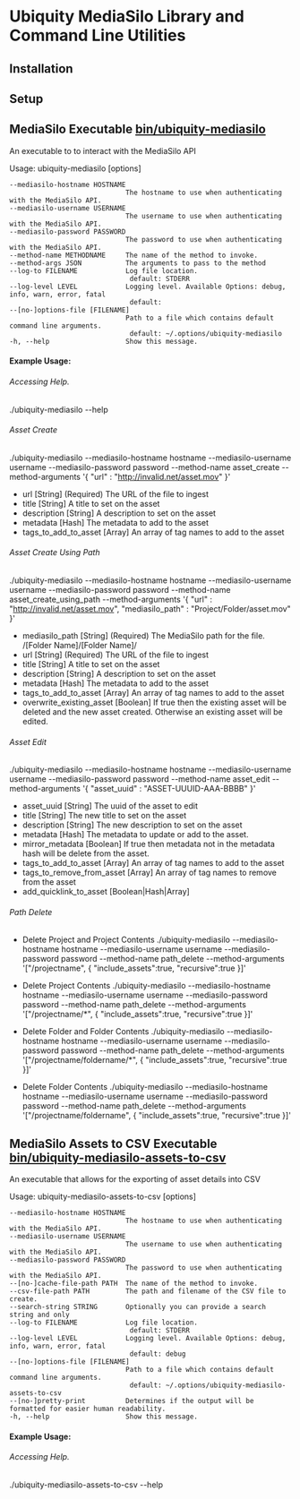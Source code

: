 # Ubiquity MediaSilo Library and Command Line Utilities

## Installation

## Setup

## MediaSilo Executable [bin/ubiquity-mediasilo](./bin/ubiquity-mediasilo)
An executable to to interact with the MediaSilo API 

Usage: ubiquity-mediasilo [options]

    --mediasilo-hostname HOSTNAME
                                 The hostname to use when authenticating with the MediaSilo API.
    --mediasilo-username USERNAME
                                 The username to use when authenticating with the MediaSilo API.
    --mediasilo-password PASSWORD
                                 The password to use when authenticating with the MediaSilo API.
    --method-name METHODNAME     The name of the method to invoke.
    --method-args JSON           The arguments to pass to the method
    --log-to FILENAME            Log file location.
                                  default: STDERR
    --log-level LEVEL            Logging level. Available Options: debug, info, warn, error, fatal
                                  default:
    --[no-]options-file [FILENAME]
                                 Path to a file which contains default command line arguments.
                                  default: ~/.options/ubiquity-mediasilo
    -h, --help                   Show this message.
    
#### Example Usage:
    
###### Accessing Help.
./ubiquity-mediasilo --help
    
###### Asset Create
./ubiquity-mediasilo --mediasilo-hostname hostname --mediasilo-username username --mediasilo-password password --method-name asset_create --method-arguments '{ "url" : "http://invalid.net/asset.mov" }'

  - url [String] (Required) The URL of the file to ingest
  - title [String] A title to set on the asset
  - description [String] A description to set on the asset
  - metadata [Hash] The metadata to add to the asset
  - tags_to_add_to_asset [Array] An array of tag names to add to the asset

###### Asset Create Using Path
./ubiquity-mediasilo --mediasilo-hostname hostname --mediasilo-username username --mediasilo-password password --method-name asset_create_using_path --method-arguments '{ "url" : "http://invalid.net/asset.mov", "mediasilo_path" : "Project/Folder/asset.mov" }'

  - mediasilo_path [String] (Required) The MediaSilo path for the file. <Project Name>/[Folder Name]/[Folder Name]/<asset filename>
  - url [String] (Required) The URL of the file to ingest
  - title [String] A title to set on the asset
  - description [String] A description to set on the asset
  - metadata [Hash] The metadata to add to the asset
  - tags_to_add_to_asset [Array] An array of tag names to add to the asset
  - overwrite_existing_asset [Boolean] If true then the existing asset will be deleted and the new asset created. Otherwise an existing asset will be edited.

###### Asset Edit 
./ubiquity-mediasilo --mediasilo-hostname hostname --mediasilo-username username --mediasilo-password password --method-name asset_edit --method-arguments '{ "asset_uuid" : "ASSET-UUUID-AAA-BBBB" }'
    
  - asset_uuid [String] The uuid of the asset to edit
  - title [String] The new title to set on the asset
  - description [String] The new description to set on the asset
  - metadata [Hash] The metadata to update or add to the asset.
  - mirror_metadata [Boolean] If true then metadata not in the metadata hash will be delete from the asset.
  - tags_to_add_to_asset [Array] An array of tag names to add to the asset
  - tags_to_remove_from_asset [Array] An array of tag names to remove from the asset 
  - add_quicklink_to_asset [Boolean|Hash|Array]

###### Path Delete

 - Delete Project and Project Contents
./ubiquity-mediasilo --mediasilo-hostname hostname --mediasilo-username username --mediasilo-password password --method-name path_delete --method-arguments '["/projectname", { "include_assets":true, "recursive":true }]'

 - Delete Project Contents
./ubiquity-mediasilo --mediasilo-hostname hostname --mediasilo-username username --mediasilo-password password --method-name path_delete --method-arguments '["/projectname/*", { "include_assets":true, "recursive":true }]'

 - Delete Folder and Folder Contents
./ubiquity-mediasilo --mediasilo-hostname hostname --mediasilo-username username --mediasilo-password password --method-name path_delete --method-arguments '["/projectname/foldername/*", { "include_assets":true, "recursive":true }]'

 - Delete Folder Contents
./ubiquity-mediasilo --mediasilo-hostname hostname --mediasilo-username username --mediasilo-password password --method-name path_delete --method-arguments '["/projectname/foldername", { "include_assets":true, "recursive":true }]'

## MediaSilo Assets to CSV Executable [bin/ubiquity-mediasilo-assets-to-csv](./bin/ubiquity-mediasilo-assets-to-csv)
An executable that allows for the exporting of asset details into CSV
 
Usage: ubiquity-mediasilo-assets-to-csv [options]

    --mediasilo-hostname HOSTNAME
                                 The hostname to use when authenticating with the MediaSilo API.
    --mediasilo-username USERNAME
                                 The username to use when authenticating with the MediaSilo API.
    --mediasilo-password PASSWORD
                                 The password to use when authenticating with the MediaSilo API.
    --[no-]cache-file-path PATH  The name of the method to invoke.
    --csv-file-path PATH         The path and filename of the CSV file to create.
    --search-string STRING       Optionally you can provide a search string and only
    --log-to FILENAME            Log file location.
                                  default: STDERR
    --log-level LEVEL            Logging level. Available Options: debug, info, warn, error, fatal
                                  default: debug
    --[no-]options-file [FILENAME]
                                 Path to a file which contains default command line arguments.
                                  default: ~/.options/ubiquity-mediasilo-assets-to-csv
    --[no-]pretty-print          Determines if the output will be formatted for easier human readability.
    -h, --help                   Show this message.
    
    
#### Example Usage:
    
###### Accessing Help.
./ubiquity-mediasilo-assets-to-csv --help
    